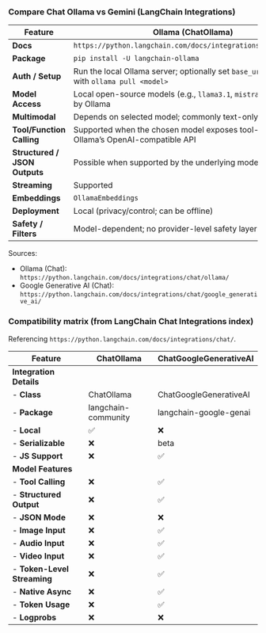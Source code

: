 ### Compare Chat Ollama vs Gemini (LangChain Integrations)

| Feature | Ollama (ChatOllama) | Gemini (ChatGoogleGenerativeAI) |
|---|---|---|
| **Docs** | `https://python.langchain.com/docs/integrations/chat/ollama/` | `https://python.langchain.com/docs/integrations/chat/google_generative_ai/` |
| **Package** | `pip install -U langchain-ollama` | `pip install -U langchain-google-genai` |
| **Auth / Setup** | Run the local Ollama server; optionally set `base_url`. Pull models with `ollama pull <model>` | Set `GOOGLE_API_KEY` (from Google AI Studio) in env or config |
| **Model Access** | Local open-source models (e.g., `llama3.1`, `mistral`) managed by Ollama | Google Gemini family (e.g., `gemini-2.0-flash`, `gemini-1.5-pro`) via Google API |
| **Multimodal** | Depends on selected model; commonly text-only | Built-in multimodal support (text, images; model-dependent) |
| **Tool/Function Calling** | Supported when the chosen model exposes tool-calling via Ollama’s OpenAI-compatible API | Supported (native tools/function calling) |
| **Structured / JSON Outputs** | Possible when supported by the underlying model/API | Supported (structured outputs and JSON mode) |
| **Streaming** | Supported | Supported |
| **Embeddings** | `OllamaEmbeddings` | `GoogleGenerativeAIEmbeddings` |
| **Deployment** | Local (privacy/control; can be offline) | Cloud API (requires internet; Google policies apply) |
| **Safety / Filters** | Model-dependent; no provider-level safety layer | Safety settings configurable via API (model-dependent) |

Sources:
- Ollama (Chat): `https://python.langchain.com/docs/integrations/chat/ollama/`
- Google Generative AI (Chat): `https://python.langchain.com/docs/integrations/chat/google_generative_ai/`

### Compatibility matrix (from LangChain Chat Integrations index)

Referencing `https://python.langchain.com/docs/integrations/chat/`.

| Feature | ChatOllama | ChatGoogleGenerativeAI |
|---|---|---|
| **Integration Details** |  |  |
| - **Class** | ChatOllama | ChatGoogleGenerativeAI |
| - **Package** | langchain-community | langchain-google-genai |
| - **Local** | ✅ | ❌ |
| - **Serializable** | ❌ | beta |
| - **JS Support** | ❌ | ✅ |
| **Model Features** |  |  |
| - **Tool Calling** | ❌ | ✅ |
| - **Structured Output** | ❌ | ✅ |
| - **JSON Mode** | ❌ | ❌ |
| - **Image Input** | ❌ | ✅ |
| - **Audio Input** | ❌ | ✅ |
| - **Video Input** | ❌ | ✅ |
| - **Token-Level Streaming** | ❌ | ✅ |
| - **Native Async** | ❌ | ✅ |
| - **Token Usage** | ❌ | ✅ |
| - **Logprobs** | ❌ | ❌ |
